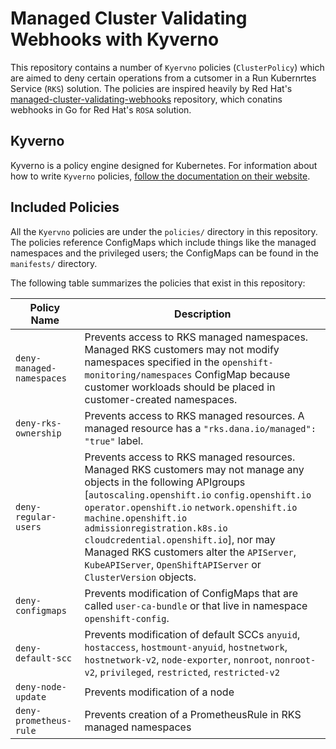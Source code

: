 # Managed Cluster Validating Webhooks with Kyverno
This repository contains a number of `Kyervno` policies (`ClusterPolicy`) which are aimed to deny certain operations from a cutsomer in a Run Kubernrtes Service (`RKS`) solution. The policies are inspired heavily by  Red Hat's [managed-cluster-validating-webhooks](https://github.com/openshift/managed-cluster-validating-webhooks) repository, which conatins webhooks in Go for Red Hat's `ROSA` solution.

## Kyverno
Kyverno is a policy engine designed for Kubernetes. For information about how to write `Kyverno` policies, [follow the documentation on their website](https://kyverno.io/docs/).

## Included Policies
All the `Kyervno` policies are under the `policies/` directory in this repository. The policies reference ConfigMaps which include things like the managed namespaces and the privileged users; the ConfigMaps can be found in the `manifests/` directory.

The following table summarizes the policies that exist in this repository:

| Policy Name 	| Description 	|
|---	|---	|
| `deny-managed-namespaces` 	| Prevents access to RKS managed namespaces. Managed RKS customers may not modify namespaces specified in the `openshift-monitoring/namespaces` ConfigMap because customer workloads should be placed in customer-created namespaces. 	|
| `deny-rks-ownership` 	| Prevents access to RKS managed resources. A managed resource has a `"rks.dana.io/managed": "true"` label. 	|
| `deny-regular-users` 	| Prevents access to RKS managed resources. Managed RKS customers may not manage any objects in the following APIgroups [`autoscaling.openshift.io` `config.openshift.io` `operator.openshift.io` `network.openshift.io` `machine.openshift.io` `admissionregistration.k8s.io` `cloudcredential.openshift.io`], nor may Managed RKS customers alter the `APIServer`, `KubeAPIServer`, `OpenShiftAPIServer` or `ClusterVersion` objects. 	|
| `deny-configmaps` 	| Prevents modification of ConfigMaps that are called `user-ca-bundle` or that live in namespace `openshift-config`. 	|
| `deny-default-scc` 	| Prevents modification of default SCCs `anyuid`, `hostaccess`, `hostmount-anyuid`, `hostnetwork`, `hostnetwork-v2`, `node-exporter`, `nonroot`, `nonroot-v2`, `privileged`, `restricted`, `restricted-v2` 	|
| `deny-node-update` 	| Prevents modification of a node 	|
| `deny-prometheus-rule` 	| Prevents creation of a PrometheusRule in RKS managed namespaces 	|
